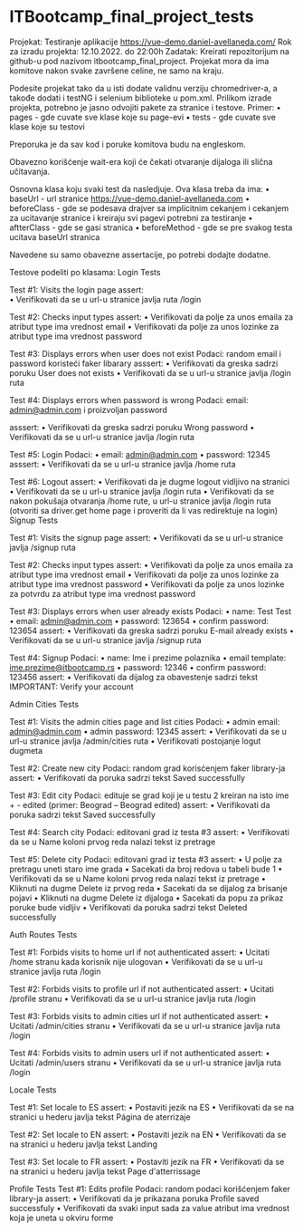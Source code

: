 # ITBootcamp_final_project_tests

Projekat: Testiranje aplikacije https://vue-demo.daniel-avellaneda.com/ 
Rok za izradu projekta: 12.10.2022. do 22:00h
Zadatak:
Kreirati repozitorijum na github-u pod nazivom itbootcamp_final_project. Projekat mora da ima komitove nakon svake završene celine, ne samo na kraju.

Podesite projekat tako da u isti dodate validnu verziju chromedriver-a, a takođe dodati i testNG i selenium biblioteke u pom.xml.
Prilikom izrade projekta, potrebno je jasno odvojiti pakete za stranice i testove. Primer:
•	pages - gde cuvate sve klase koje su page-evi
•	tests - gde cuvate sve klase koje su testovi

Preporuka je da sav kod i poruke komitova budu na engleskom.

Obavezno korišćenje wait-era koji će čekati otvaranje dijaloga ili slična učitavanja.

Osnovna klasa koju svaki test da nasledjuje. Ova klasa treba da ima:
•	baseUrl - url stranice https://vue-demo.daniel-avellaneda.com
•	beforeClass - gde se podesava drajver sa implicitnim cekanjem i cekanjem za ucitavanje stranice i kreiraju svi pagevi potrebni za testiranje
•	aftterClass - gde se gasi stranica
•	beforeMethod - gde se pre svakog testa ucitava baseUrl stranica

Navedene su samo obavezne assertacije, po potrebi dodajte dodatne.

Testove podeliti po klasama:
Login Tests

Test #1: Visits the login page
assert:  
•	Verifikovati da se u url-u stranice javlja ruta /login


Test #2: Checks input types
assert: 
•	Verifikovati da polje za unos emaila za atribut type ima vrednost email
•	Verifikovati da polje za unos lozinke za atribut type ima vrednost password


Test #3: Displays errors when user does not exist
Podaci: random email i password koristeći faker libarary
asssert: 
•	Verifikovati da greska sadrzi poruku User does not exists
•	Verifikovati da se u url-u stranice javlja /login ruta 

Test #4: Displays errors when password is wrong
Podaci: email: admin@admin.com i proizvoljan password

asssert: 
•	Verifikovati da greska sadrzi poruku Wrong password
•	Verifikovati da se u url-u stranice javlja /login ruta 

Test #5: Login
Podaci: 
•	email: admin@admin.com
•	password: 12345
asssert: 
•	Verifikovati da se u url-u stranice javlja /home ruta 

Test #6: Logout
assert: 
•	Verifikovati da je dugme logout vidljivo na stranici 
•	Verifikovati da se u url-u stranice javlja /login ruta 
•	Verifikovati da se nakon pokušaja otvaranja /home rute, u url-u stranice javlja /login ruta (otvoriti sa driver.get home page i proveriti da li vas redirektuje na login)
Signup Tests

Test #1: Visits the signup page
assert: 
•	Verifikovati da se u url-u stranice javlja /signup ruta 

Test #2: Checks input types
assert: 
•	Verifikovati da polje za unos emaila za atribut type ima vrednost email
•	Verifikovati da polje za unos lozinke za atribut type ima vrednost password
•	Verifikovati da polje za unos lozinke za potvrdu za atribut type ima vrednost password

Test #3: Displays errors when user already exists
Podaci: 
•	name: Test Test
•	email: admin@admin.com
•	password: 123654
•	confirm password: 123654
assert: 
•	Verifikovati da greska sadrzi poruku E-mail already exists
•	Verifikovati da se u url-u stranice javlja /signup ruta 

Test #4: Signup
Podaci: 
•	name: Ime i prezime polaznika
•	email template: ime.prezime@itbootcamp.rs
•	password: 12346
•	confirm password: 123456
assert: 
•	Verifikovati da dijalog za obavestenje sadrzi tekst IMPORTANT: Verify your account

Admin Cities Tests

Test #1: Visits the admin cities page and list cities
Podaci: 
•	admin email: admin@admin.com
•	admin password: 12345
assert: 
•	Verifikovati da se u url-u stranice javlja /admin/cities ruta 
•	Verifikovati postojanje logut dugmeta


Test #2: Create new city
Podaci: random grad korisćenjem faker library-ja
assert: 
•	Verifikovati da poruka sadrzi tekst Saved successfully

Test #3: Edit city
Podaci: edituje se grad koji je u testu 2 kreiran na isto ime + - edited (primer: Beograd – Beograd edited)
assert: 
•	Verifikovati da poruka sadrzi tekst Saved successfully


Test #4: Search city
Podaci: editovani grad iz testa #3
assert: 
•	Verifikovati da se u Name koloni prvog reda nalazi tekst iz pretrage



Test #5: Delete city
Podaci: editovani grad iz testa #3
assert: 
•	U polje za pretragu uneti staro ime grada
•	Sacekati da broj redova u tabeli bude 1
•	Verifikovati da se u Name koloni prvog reda nalazi tekst iz pretrage
•	Kliknuti na dugme Delete iz prvog reda
•	Sacekati da se dijalog za brisanje pojavi
•	Kliknuti na dugme Delete iz dijaloga
•	Sacekati da popu za prikaz poruke bude vidljiv
•	Verifikovati da poruka sadrzi tekst Deleted successfully

Auth Routes Tests

Test #1: Forbids visits to home url if not authenticated
assert: 
•	Ucitati /home stranu kada korisnik nije ulogovan
•	Verifikovati da se u url-u stranice javlja ruta /login

Test #2: Forbids visits to profile url if not authenticated
assert: 
•	Ucitati /profile stranu
•	Verifikovati da se u url-u stranice javlja ruta /login

Test #3: Forbids visits to admin cities url if not authenticated
assert: 
•	Ucitati /admin/cities stranu
•	Verifikovati da se u url-u stranice javlja ruta /login

Test #4: Forbids visits to admin users url if not authenticated
assert: 
•	Ucitati /admin/users stranu
•	Verifikovati da se u url-u stranice javlja ruta /login

Locale Tests

Test #1: Set locale to ES
assert: 
•	Postaviti jezik na ES
•	Verifikovati da se na stranici u hederu javlja tekst Página de aterrizaje

Test #2: Set locale to EN
assert: 
•	Postaviti jezik na EN
•	Verifikovati da se na stranici u hederu javlja tekst Landing

Test #3: Set locale to FR
assert: 
•	Postaviti jezik na FR
•	Verifikovati da se na stranici u hederu javlja tekst Page d'atterrissage



Profile Tests 
Test #1: Edits profile
Podaci: random podaci korišćenjem faker library-ja
assert: 
•	Verifikovati da je prikazana poruka Profile saved successfuly
•	Verifikovati da svaki input sada za value atribut ima vrednost koja je uneta u okviru forme
